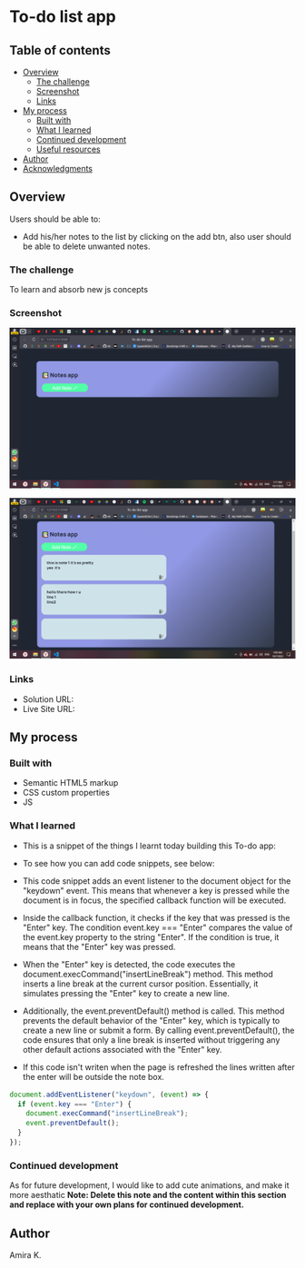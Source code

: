 # To-do list app

## Table of contents

- [Overview](#overview)
  - [The challenge](#the-challenge)
  - [Screenshot](#screenshot)
  - [Links](#links)
- [My process](#my-process)
  - [Built with](#built-with)
  - [What I learned](#what-i-learned)
  - [Continued development](#continued-development)
  - [Useful resources](#useful-resources)
- [Author](#author)
- [Acknowledgments](#acknowledgments)

## Overview

Users should be able to:

- Add his/her notes to the list by clicking on the add btn, also user should be able to delete unwanted notes.

### The challenge

To learn and absorb new js concepts

### Screenshot

![EmptynoteApp](image-1.png)

![Notes app](image.png)

### Links

- Solution URL:
- Live Site URL:

## My process

### Built with

- Semantic HTML5 markup
- CSS custom properties
- JS

### What I learned

- This is a snippet of the things I learnt today building this To-do app:
- To see how you can add code snippets, see below:

- This code snippet adds an event listener to the document object for the "keydown" event. This means that whenever a key is pressed while the document is in focus, the specified callback function will be executed.

- Inside the callback function, it checks if the key that was pressed is the "Enter" key. The condition event.key === "Enter" compares the value of the event.key property to the string "Enter". If the condition is true, it means that the "Enter" key was pressed.

- When the "Enter" key is detected, the code executes the document.execCommand("insertLineBreak") method. This method inserts a line break at the current cursor position. Essentially, it simulates pressing the "Enter" key to create a new line.

- Additionally, the event.preventDefault() method is called. This method prevents the default behavior of the "Enter" key, which is typically to create a new line or submit a form. By calling event.preventDefault(), the code ensures that only a line break is inserted without triggering any other default actions associated with the "Enter" key.
- If this code isn't writen when the page is refreshed the lines written after the enter will be outside the note box.

```js
document.addEventListener("keydown", (event) => {
  if (event.key === "Enter") {
    document.execCommand("insertLineBreak");
    event.preventDefault();
  }
});
```

### Continued development

As for future development, I would like to add cute animations, and make it more aesthatic
**Note: Delete this note and the content within this section and replace with your own plans for continued development.**

<!-- ### Useful resources

- [Example resource 1](https://www.example.com) - This helped me for XYZ reason. I really liked this pattern and will use it going forward.
- [Example resource 2](https://www.example.com) - This is an amazing article which helped me finally understand XYZ. I'd recommend it to anyone still learning this concept.
 -->

## Author

Amira K.

<!-- - Website - [Add your name here](https://www.your-site.com)
- Frontend Mentor - [@yourusername](https://www.frontendmentor.io/profile/yourusername)
- Twitter - [@yourusername](https://www.twitter.com/yourusername)
 -->
